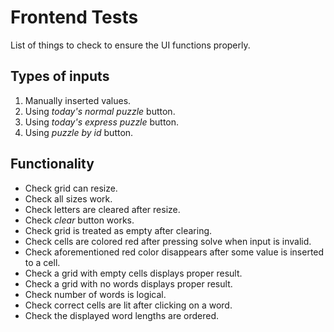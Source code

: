 # Frontend Tests
List of things to check to ensure the UI functions properly.

## Types of inputs
1. Manually inserted values.
2. Using *today's normal puzzle* button.
3. Using *today's express puzzle* button.
4. Using *puzzle by id* button.

## Functionality
* Check grid can resize.
* Check all sizes work.
* Check letters are cleared after resize.
* Check *clear* button works.
* Check grid is treated as empty after clearing.
* Check cells are colored red after pressing solve
when input is invalid.
* Check aforementioned red color disappears after
some value is inserted to a cell.
* Check a grid with empty cells displays proper result.
* Check a grid with no words displays proper result.
* Check number of words is logical.
* Check correct cells are lit after clicking on a word.
* Check the displayed word lengths are ordered.
